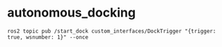 # autonomous_docking

`ros2 topic pub /start_dock custom_interfaces/DockTrigger "{trigger: true, wsnumber: 1}" --once`
